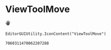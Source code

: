 # ViewToolMove
![](/img/ViewToolMove.png)

``` CSharp
EditorGUIUtility.IconContent("ViewToolMove")
```
```
7060311470062207288
```
